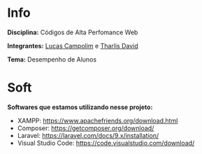 # Info

**Disciplina:** Códigos de Alta Perfomance Web

**Integrantes:** [Lucas Campolim](https://github.com/lucascampolimm) e [Tharlis David](https://github.com/tharlisdavid)

**Tema:** Desempenho de Alunos

# Soft

**Softwares que estamos utilizando nesse projeto:**
- XAMPP: https://www.apachefriends.org/download.html
- Composer: https://getcomposer.org/download/
- Laravel: https://laravel.com/docs/9.x/installation/
- Visual Studio Code: https://code.visualstudio.com/download/
